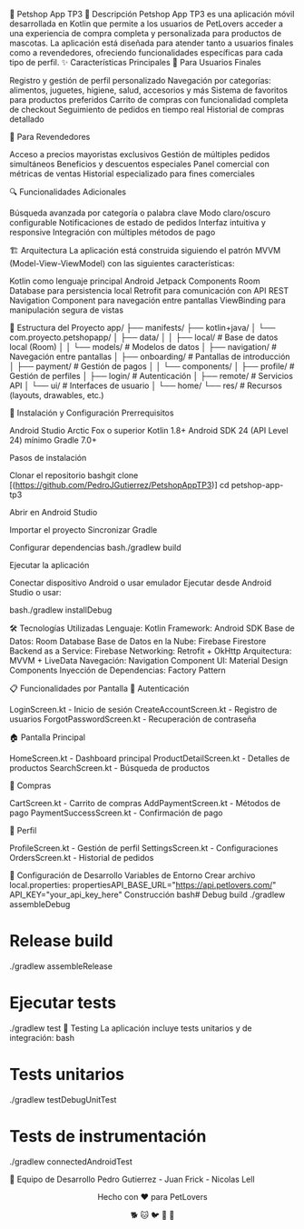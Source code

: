 🐾 Petshop App TP3
📱 Descripción
Petshop App TP3 es una aplicación móvil desarrollada en Kotlin que permite a los usuarios de PetLovers acceder a una experiencia de compra completa y personalizada para productos de mascotas. La aplicación está diseñada para atender tanto a usuarios finales como a revendedores, ofreciendo funcionalidades específicas para cada tipo de perfil.
✨ Características Principales
👤 Para Usuarios Finales

Registro y gestión de perfil personalizado
Navegación por categorías: alimentos, juguetes, higiene, salud, accesorios y más
Sistema de favoritos para productos preferidos
Carrito de compras con funcionalidad completa de checkout
Seguimiento de pedidos en tiempo real
Historial de compras detallado

🏪 Para Revendedores

Acceso a precios mayoristas exclusivos
Gestión de múltiples pedidos simultáneos
Beneficios y descuentos especiales
Panel comercial con métricas de ventas
Historial especializado para fines comerciales

🔍 Funcionalidades Adicionales

Búsqueda avanzada por categoría o palabra clave
Modo claro/oscuro configurable
Notificaciones de estado de pedidos
Interfaz intuitiva y responsive
Integración con múltiples métodos de pago

🏗️ Arquitectura
La aplicación está construida siguiendo el patrón MVVM (Model-View-ViewModel) con las siguientes características:

Kotlin como lenguaje principal
Android Jetpack Components
Room Database para persistencia local
Retrofit para comunicación con API REST
Navigation Component para navegación entre pantallas
ViewBinding para manipulación segura de vistas

📁 Estructura del Proyecto
app/
├── manifests/
├── kotlin+java/
│   └── com.proyecto.petshopapp/
│       ├── data/
│       │   ├── local/          # Base de datos local (Room)
│       │   └── models/         # Modelos de datos
│       ├── navigation/         # Navegación entre pantallas
│       ├── onboarding/         # Pantallas de introducción
│       ├── payment/            # Gestión de pagos
│       │   └── components/
│       ├── profile/            # Gestión de perfiles
│       ├── login/              # Autenticación
│       ├── remote/             # Servicios API
│       └── ui/                 # Interfaces de usuario
│           └── home/
└── res/                        # Recursos (layouts, drawables, etc.)



🚀 Instalación y Configuración
Prerrequisitos

Android Studio Arctic Fox o superior
Kotlin 1.8+
Android SDK 24 (API Level 24) mínimo
Gradle 7.0+

Pasos de instalación

Clonar el repositorio
bashgit clone [(https://github.com/PedroJGutierrez/PetshopAppTP3)]
cd petshop-app-tp3

Abrir en Android Studio

Importar el proyecto
Sincronizar Gradle


Configurar dependencias
bash./gradlew build

Ejecutar la aplicación

Conectar dispositivo Android o usar emulador
Ejecutar desde Android Studio o usar:

bash./gradlew installDebug


🛠️ Tecnologías Utilizadas
Lenguaje: Kotlin
Framework: Android SDK
Base de Datos: Room Database
Base de Datos en la Nube: Firebase Firestore
Backend as a Service: Firebase
Networking: Retrofit + OkHttp
Arquitectura: MVVM + LiveData
Navegación: Navigation Component
UI: Material Design Components
Inyección de Dependencias: Factory Pattern

📋 Funcionalidades por Pantalla
🔐 Autenticación

LoginScreen.kt - Inicio de sesión
CreateAccountScreen.kt - Registro de usuarios
ForgotPasswordScreen.kt - Recuperación de contraseña

🏠 Pantalla Principal

HomeScreen.kt - Dashboard principal
ProductDetailScreen.kt - Detalles de productos
SearchScreen.kt - Búsqueda de productos

🛒 Compras

CartScreen.kt - Carrito de compras
AddPaymentScreen.kt - Métodos de pago
PaymentSuccessScreen.kt - Confirmación de pago

👤 Perfil

ProfileScreen.kt - Gestión de perfil
SettingsScreen.kt - Configuraciones
OrdersScreen.kt - Historial de pedidos

🔧 Configuración de Desarrollo
Variables de Entorno
Crear archivo local.properties:
propertiesAPI_BASE_URL="https://api.petlovers.com/"
API_KEY="your_api_key_here"
Construcción
bash# Debug build
./gradlew assembleDebug

# Release build
./gradlew assembleRelease

# Ejecutar tests
./gradlew test
🧪 Testing
La aplicación incluye tests unitarios y de integración:
bash
# Tests unitarios
./gradlew testDebugUnitTest

# Tests de instrumentación
./gradlew connectedAndroidTest


👥 Equipo de Desarrollo
Pedro Gutierrez - Juan Frick - Nicolas Lell


<div align="center">
  <p>Hecho con ❤️ para PetLovers</p>
  <p>🐕 🐱 🐦 🐠 🐹</p>
</div>
